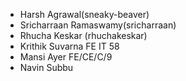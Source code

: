 - Harsh Agrawal(sneaky-beaver) 
- Sricharraan Ramaswamy(sricharraan)
- Rhucha Keskar (rhuchakeskar)
- Krithik Suvarna FE IT 58
- Mansi Ayer FE/CE/C/9
- Navin Subbu 
